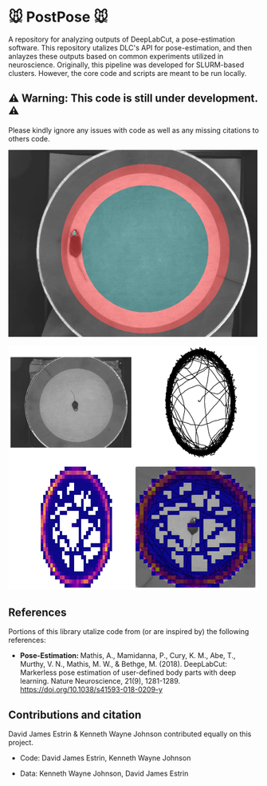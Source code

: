 <h1> <b> 🐭 PostPose 🐭 </b> </h1> 
A repository for analyzing outputs of DeepLabCut, a pose-estimation software. This repository utalizes DLC's API for pose-estimation, and then anlayzes these outputs based on common experiments utilized in neuroscience. Originally, this pipeline was developed for SLURM-based clusters. However, the core code and scripts are meant to be run locally. 

<h2> <b> ⚠️ Warning: This code is still under development. ⚠️ </b> </h2>
Please kindly ignore any issues with code as well as any missing citations to others code. 

<p float="left">
  <img src="https://github.com/DJESTRIN/PostPose/blob/main/examples/example_arena.png" width="500" />
</p>

<p float="left">
  <img src="https://github.com/DJESTRIN/PostPose/blob/main/examples/example_result.png" width="500" />
</p>

<h2> <b> References </b></h2>
Portions of this library utalize code from (or are inspired by) the following references:

- <b> Pose-Estimation: </b> Mathis, A., Mamidanna, P., Cury, K. M., Abe, T., Murthy, V. N., Mathis, M. W., & Bethge, M. (2018). DeepLabCut: Markerless pose estimation of user-defined body parts with deep learning. Nature Neuroscience, 21(9), 1281-1289. https://doi.org/10.1038/s41593-018-0209-y

<h2> <b> Contributions and citation </b> </h2>
David James Estrin & Kenneth Wayne Johnson contributed equally on this project.

- Code: David James Estrin, Kenneth Wayne Johnson
  
- Data: Kenneth Wayne Johnson, David James Estrin
